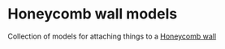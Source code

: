 # Honeycomb wall models

Collection of models for attaching things to a [Honeycomb wall](https://www.printables.com/model/152592-honeycomb-storage-wall)